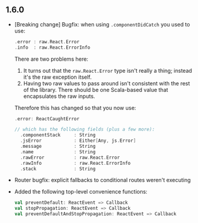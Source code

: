 ## 1.6.0

* [Breaking change] Bugfix: when using `.componentDidCatch` you used to use:

    ```scala
    .error : raw.React.Error
    .info  : raw.React.ErrorInfo
    ```

  There are two problems here:

  1. It turns out that the `raw.React.Error` type isn't really a thing; instead it's the raw exception itself.
  2. Having two raw values to pass around isn't consistent with the rest of the library. There should be one Scala-based
     value that encapsulates the raw inputs.

  Therefore this has changed so that you now use:

    ```scala
    .error: ReactCaughtError

    // which has the following fields (plus a few more):
      .componentStack     : String
      .jsError            : Either[Any, js.Error]
      .message            : String
      .name               : String
      .rawError           : raw.React.Error
      .rawInfo            : raw.React.ErrorInfo
      .stack              : String
    ```

* Router bugfix: explicit fallbacks to conditional routes weren't executing

* Added the following top-level convenience functions:

    ```scala
    val preventDefault: ReactEvent => Callback
    val stopPropagation: ReactEvent => Callback
    val preventDefaultAndStopPropagation: ReactEvent => Callback
    ```
